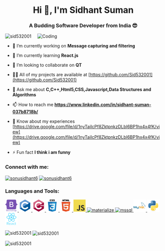 <h1 align="center">Hi 👋, I'm Sidhant Suman</h1>
<h3 align="center">A Budding Software Developer from India 😎</h3>
<img align="right" alt="Coding" width="400" src="https://thumbs.gfycat.com/ExemplaryFairFeline-size_restricted.gif">

<p align="left"> <img src="https://komarev.com/ghpvc/?username=sid532001&label=Profile%20views&color=0e75b6&style=flat" alt="sid532001" /> </p>

<!-- <p align="left"> <a href="https://github.com/ryo-ma/github-profile-trophy"><img src="https://github-profile-trophy.vercel.app/?username=sid532001" alt="sid532001" /></a> </p> -->

- 🔭 I’m currently working on **Message capturing and filtering**

- 🌱 I’m currently learning **React.js**

- 👯 I’m looking to collaborate on **QT**

- 👨‍💻 All of my projects are available at [https://github.com/Sid532001](https://github.com/Sid532001)

- 💬 Ask me about **C,C++,Html5,CSS,Javascript,Data Structures and Algorithms**

- 📫 How to reach me **https://www.linkedin.com/in/sidhant-suman-037b8718b/**

- 📄 Know about my experiences [https://drive.google.com/file/d/1nyTaiIcPf8ZktpnkzDLbl6BP1hx4x4fK/view](https://drive.google.com/file/d/1nyTaiIcPf8ZktpnkzDLbl6BP1hx4x4fK/view)

- ⚡ Fun fact **I think i am funny**

<h3 align="left">Connect with me:</h3>
<p align="left">
<a href="https://www.hackerrank.com/sonusidhant6" target="blank"><img align="center" src="https://raw.githubusercontent.com/rahuldkjain/github-profile-readme-generator/master/src/images/icons/Social/hackerrank.svg" alt="sonusidhant6" height="30" width="40" /></a>
<a href="https://www.leetcode.com/sidhantsuman53" target="blank"><img align="center" src="https://raw.githubusercontent.com/rahuldkjain/github-profile-readme-generator/master/src/images/icons/Social/leet-code.svg" alt="sonusidhant6" height="30" width="40" /></a>
</p>

<h3 align="left">Languages and Tools:</h3>
<p align="left"> <a href="https://getbootstrap.com" target="_blank" rel="noreferrer"> <img src="https://raw.githubusercontent.com/devicons/devicon/master/icons/bootstrap/bootstrap-plain-wordmark.svg" alt="bootstrap" width="40" height="40"/> </a> <a href="https://www.cprogramming.com/" target="_blank" rel="noreferrer"> <img src="https://raw.githubusercontent.com/devicons/devicon/master/icons/c/c-original.svg" alt="c" width="40" height="40"/> </a> <a href="https://www.w3schools.com/cpp/" target="_blank" rel="noreferrer"> <img src="https://raw.githubusercontent.com/devicons/devicon/master/icons/cplusplus/cplusplus-original.svg" alt="cplusplus" width="40" height="40"/> </a> <a href="https://www.w3schools.com/css/" target="_blank" rel="noreferrer"> <img src="https://raw.githubusercontent.com/devicons/devicon/master/icons/css3/css3-original-wordmark.svg" alt="css3" width="40" height="40"/> </a> <a href="https://www.w3.org/html/" target="_blank" rel="noreferrer"> <img src="https://raw.githubusercontent.com/devicons/devicon/master/icons/html5/html5-original-wordmark.svg" alt="html5" width="40" height="40"/> </a> <a href="https://developer.mozilla.org/en-US/docs/Web/JavaScript" target="_blank" rel="noreferrer"> <img src="https://raw.githubusercontent.com/devicons/devicon/master/icons/javascript/javascript-original.svg" alt="javascript" width="40" height="40"/> </a> <a href="https://materializecss.com/" target="_blank" rel="noreferrer"> <img src="https://raw.githubusercontent.com/prplx/svg-logos/5585531d45d294869c4eaab4d7cf2e9c167710a9/svg/materialize.svg" alt="materialize" width="40" height="40"/> </a> <a href="https://www.microsoft.com/en-us/sql-server" target="_blank" rel="noreferrer"> <img src="https://www.svgrepo.com/show/303229/microsoft-sql-server-logo.svg" alt="mssql" width="40" height="40"/> </a> <a href="https://www.mysql.com/" target="_blank" rel="noreferrer"> <img src="https://raw.githubusercontent.com/devicons/devicon/master/icons/mysql/mysql-original-wordmark.svg" alt="mysql" width="40" height="40"/> </a> <a href="https://www.python.org" target="_blank" rel="noreferrer"> <img src="https://raw.githubusercontent.com/devicons/devicon/master/icons/python/python-original.svg" alt="python" width="40" height="40"/> </a> <a href="https://reactjs.org/" target="_blank" rel="noreferrer"> <img src="https://raw.githubusercontent.com/devicons/devicon/master/icons/react/react-original-wordmark.svg" alt="react" width="40" height="40"/> </a> </p>

<p><img align="left" src="https://github-readme-stats.vercel.app/api/top-langs?username=sid532001&show_icons=true&locale=en&layout=compact" alt="sid532001" /></p>

<p>&nbsp;<img align="center" src="https://github-readme-stats.vercel.app/api?username=sid532001&show_icons=true&locale=en" alt="sid532001" /></p>

<p><img align="center" src="https://github-readme-streak-stats.herokuapp.com/?user=sid532001&" alt="sid532001" /></p>
